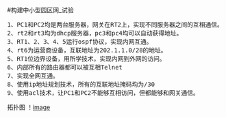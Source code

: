 #构建中小型园区网_试验
<pre>
1、PC1和PC2均是两台服务器，网关在RT2上，实现不同服务器之间的互相通信。
2、rt2和rt3均为dhcp服务器，pc3和pc4均可以自动获得地址。
3、RT1、2、3、4、5运行ospf协议，实现内网互通。
4、rt6为运营商设备，互联地址为202.1.1.0/28的地址。
5、RT1位边界设备，用所学技术，实现内网到外网的访问。
6、内部所有的路由器都可以被互相Telnet
7、实现全网互通。
8、使用ip地址规划技术，所有的互联地址掩码均为/30
9、使用acl技术，让PC1和PC2不能够互相访问，但都能够和网关通信。
</pre>
拓扑图
！[image](https://github.com/nv1j2/Simple-Park-Network/blob/master/%E8%AF%95%E9%AA%8C%E6%8B%93%E6%89%91%E5%9B%BE.png?raw=true)
